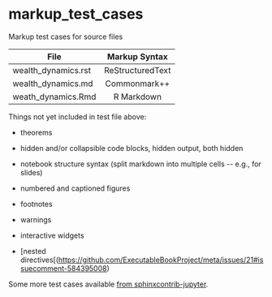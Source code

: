 # markup_test_cases

Markup test cases for source files

| File   |      Markup Syntax      |
|----------|:-------------:|
| wealth_dynamics.rst |  ReStructuredText |
| wealth_dynamics.md  |    Commonmark++   |
| weath_dynamics.Rmd | R Markdown |

Things not yet included in test file above:

* theorems

* hidden and/or collapsible code blocks, hidden output, both hidden

* notebook structure syntax (split markdown into multiple cells -- e.g., for slides)

* numbered and captioned figures

* footnotes

* warnings

* interactive widgets

* [nested directives[(https://github.com/ExecutableBookProject/meta/issues/21#issuecomment-584395008)


Some more test cases available [from sphinxcontrib-jupyter](https://github.com/QuantEcon/sphinxcontrib-jupyter/tree/master/tests/base).
